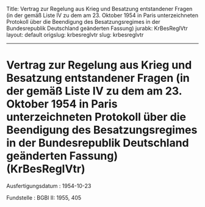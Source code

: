Title: Vertrag zur Regelung aus Krieg und Besatzung entstandener Fragen (in der gemäß
  Liste IV zu dem am 23. Oktober 1954 in Paris unterzeichneten Protokoll über die
  Beendigung des Besatzungsregimes in der Bundesrepublik Deutschland geänderten Fassung)
jurabk: KrBesReglVtr
layout: default
origslug: krbesreglvtr
slug: krbesreglvtr

---

# Vertrag zur Regelung aus Krieg und Besatzung entstandener Fragen (in der gemäß Liste IV zu dem am 23. Oktober 1954 in Paris unterzeichneten Protokoll über die Beendigung des Besatzungsregimes in der Bundesrepublik Deutschland geänderten Fassung) (KrBesReglVtr)

Ausfertigungsdatum
:   1954-10-23

Fundstelle
:   BGBl II: 1955, 405

